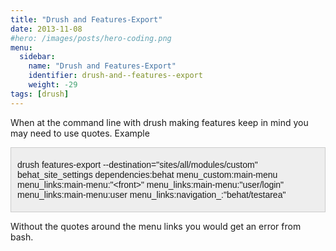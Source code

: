 ```yaml
---
title: "Drush and Features-Export"
date: 2013-11-08
#hero: /images/posts/hero-coding.png
menu:
  sidebar:
    name: "Drush and Features-Export"
    identifier: drush-and--features--export
    weight: -29
tags: [drush]
---
```


<p>When at the command line with drush making features keep in mind you may need to use quotes. Example</p>

<div style="background:#eee;border:1px solid #ccc;padding:5px 10px;">
<p><span style="line-height: normal; font-family: Arial;">drush features-export --destination=&quot;sites/all/modules/custom&quot; behat_site_settings dependencies:behat menu_custom:main-menu menu_links:main-menu:&quot;&lt;front&gt;&quot; menu_links:main-menu:&quot;user/login&quot; menu_links:main-menu:user menu_links:navigation_:&quot;behat/testarea&quot;&nbsp;</span></p>
</div>

<p>Without the quotes around the menu links you would get an error from bash.</p>

<p>&nbsp;</p>
